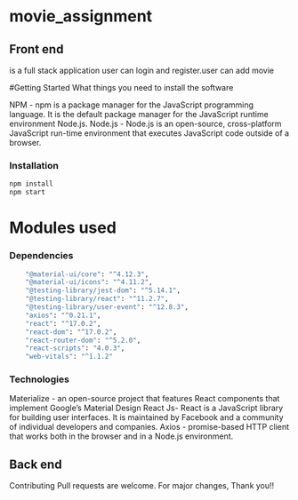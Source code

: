 # movie_assignment

##  Front end

is a full stack application user can login and register.user can add movie


#Getting Started
What things you need to install the software

NPM - npm is a package manager for the JavaScript programming language. It is the default package manager for the JavaScript runtime environment Node.js.
Node.js - Node.js is an open-source, cross-platform JavaScript run-time environment that executes JavaScript code outside of a browser.


### Installation

```sh
npm install
npm start
```
# Modules used
###  Dependencies

```sh
    "@material-ui/core": "^4.12.3",
    "@material-ui/icons": "^4.11.2",
    "@testing-library/jest-dom": "^5.14.1",
    "@testing-library/react": "^11.2.7",
    "@testing-library/user-event": "^12.8.3",
    "axios": "^0.21.1",
    "react": "^17.0.2",
    "react-dom": "^17.0.2",
    "react-router-dom": "^5.2.0",
    "react-scripts": "4.0.3",
    "web-vitals": "^1.1.2"
```

### Technologies

Materialize -  an open-source project that features React components that implement Google’s Material Design
React Js- React is a JavaScript library for building user interfaces. It is maintained by Facebook and a community of individual developers and companies.
Axios -  promise-based HTTP client that works both in the browser and in a Node.js environment.

##  Back end



Contributing
Pull requests are welcome. For major changes,
Thank you!!
